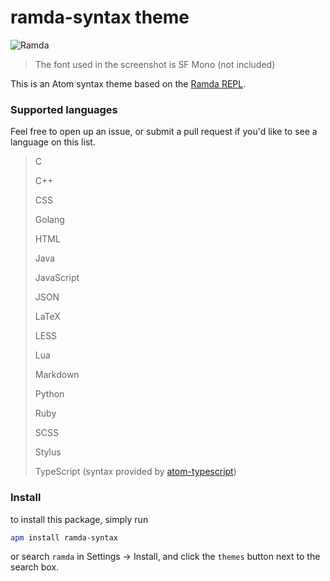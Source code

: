 # ramda-syntax theme

![Ramda](http://i.imgur.com/EWXcK6p.png)

> The font used in the screenshot is SF Mono (not included)

This is an Atom syntax theme based on the [Ramda REPL](http://ramdajs.com/repl/).

### Supported languages

Feel free to open up an issue, or submit a pull request if you'd like to see a language on this list.

> C
>
> C++
>
> CSS
>
> Golang
>
> HTML
>
> Java
>
> JavaScript
>
> JSON
>
> LaTeX
>
> LESS
>
> Lua
>
> Markdown
>
> Python
>
> Ruby
>
> SCSS
>
> Stylus
>
>
> TypeScript (syntax provided by [atom-typescript](https://atom.io/packages/atom-typescript))

### Install

to install this package, simply run

```bash
apm install ramda-syntax
```

 or search `ramda` in Settings -> Install, and click the `themes` button next to the search box.
